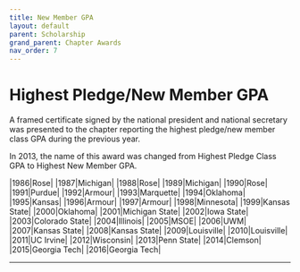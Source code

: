 ```yaml
---
title: New Member GPA
layout: default
parent: Scholarship
grand_parent: Chapter Awards
nav_order: 7
---
```

#  Highest Pledge/New Member GPA

A framed certificate signed by the national president and national
secretary was presented to the chapter reporting the highest pledge/new member class
GPA during the previous year.

In 2013, the name of this award was changed from Highest Pledge Class GPA to Highest New Member GPA.

|1986|Rose|
|1987|Michigan|
|1988|Rose|
|1989|Michigan|
|1990|Rose|
|1991|Purdue|
|1992|Armour|
|1993|Marquette|
|1994|Oklahoma|
|1995|Kansas|
|1996|Armour|
|1997|Armour|
|1998|Minnesota|
|1999|Kansas State|
|2000|Oklahoma|
|2001|Michigan State|
|2002|Iowa State|
|2003|Colorado State|
|2004|Illinois|
|2005|MSOE|
|2006|UWM|
|2007|Kansas State|
|2008|Kansas State|
|2009|Louisville|
|2010|Louisville|
|2011|UC Irvine|
|2012|Wisconsin|
|2013|Penn State|
|2014|Clemson|
|2015|Georgia Tech|
|2016|Georgia Tech|


----
